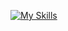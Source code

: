 [![My Skills](https://skillicons.dev/icons?i=c,cpp,cmake,bash,java,spring,linux,docker,git,mysql,sqlite,postgres&perline=20)](https://skillicons.dev)

<!--
**lmilunovic/lmilunovic** is a ✨ _special_ ✨ repository because its `README.md` (this file) appears on your GitHub profile.

Here are some ideas to get you started:

- 🔭 I’m currently working on ...
- 🌱 I’m currently learning ...
- 👯 I’m looking to collaborate on ...
- 🤔 I’m looking for help with ...
- 💬 Ask me about ...
- 📫 How to reach me: ...
- 😄 Pronouns: ...
- ⚡ Fun fact: ...
-->
